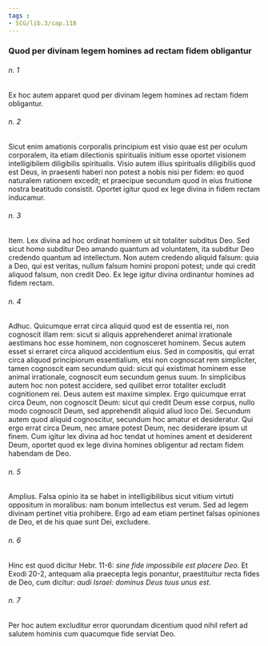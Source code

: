 ```yaml
---
tags : 
- SCG/lib.3/cap.118
---
```


### Quod per divinam legem homines ad rectam fidem obligantur

###### n. 1
Ex hoc autem apparet quod per divinam legem homines ad rectam fidem obligantur.

###### n. 2
Sicut enim amationis corporalis principium est visio quae est per oculum corporalem, ita etiam dilectionis spiritualis initium esse oportet visionem intelligibilem diligibilis spiritualis. Visio autem illius spiritualis diligibilis quod est Deus, in praesenti haberi non potest a nobis nisi per fidem: eo quod naturalem rationem excedit; et praecipue secundum quod in eius fruitione nostra beatitudo consistit. Oportet igitur quod ex lege divina in fidem rectam inducamur.

###### n. 3
Item. Lex divina ad hoc ordinat hominem ut sit totaliter subditus Deo. Sed sicut homo subditur Deo amando quantum ad voluntatem, ita subditur Deo credendo quantum ad intellectum. Non autem credendo aliquid falsum: quia a Deo, qui est veritas, nullum falsum homini proponi potest; unde qui credit aliquod falsum, non credit Deo. Ex lege igitur divina ordinantur homines ad fidem rectam.

###### n. 4
Adhuc. Quicumque errat circa aliquid quod est de essentia rei, non cognoscit illam rem: sicut si aliquis apprehenderet animal irrationale aestimans hoc esse hominem, non cognosceret hominem. Secus autem esset si erraret circa aliquod accidentium eius. Sed in compositis, qui errat circa aliquod principiorum essentialium, etsi non cognoscat rem simpliciter, tamen cognoscit eam secundum quid: sicut qui existimat hominem esse animal irrationale, cognoscit eum secundum genus suum. In simplicibus autem hoc non potest accidere, sed quilibet error totaliter excludit cognitionem rei. Deus autem est maxime simplex. Ergo quicumque errat circa Deum, non cognoscit Deum: sicut qui credit Deum esse corpus, nullo modo cognoscit Deum, sed apprehendit aliquid aliud loco Dei. Secundum autem quod aliquid cognoscitur, secundum hoc amatur et desideratur. Qui ergo errat circa Deum, nec amare potest Deum, nec desiderare ipsum ut finem. Cum igitur lex divina ad hoc tendat ut homines ament et desiderent Deum, oportet quod ex lege divina homines obligentur ad rectam fidem habendam de Deo.

###### n. 5
Amplius. Falsa opinio ita se habet in intelligibilibus sicut vitium virtuti oppositum in moralibus: nam bonum intellectus est verum. Sed ad legem divinam pertinet vitia prohibere. Ergo ad eam etiam pertinet falsas opiniones de Deo, et de his quae sunt Dei, excludere.

###### n. 6
Hinc est quod dicitur Hebr. 11-6: *sine fide impossibile est placere Deo*. Et Exodi 20-2, antequam alia praecepta legis ponantur, praestituitur recta fides de Deo, cum dicitur: *audi Israel: dominus Deus tuus unus est*.

###### n. 7
Per hoc autem excluditur error quorundam dicentium quod nihil refert ad salutem hominis cum quacumque fide serviat Deo.

